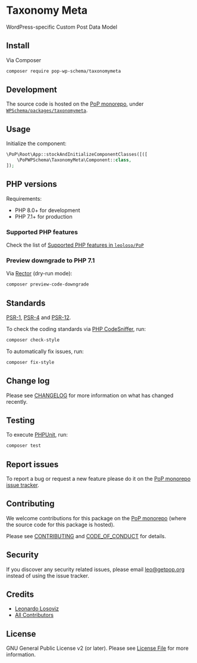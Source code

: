 # Taxonomy Meta

<!--
[![Build Status][ico-travis]][link-travis]
[![Quality Score][ico-code-quality]][link-code-quality]
[![Software License][ico-license]](LICENSE.md)
[![Latest Version on Packagist][ico-version]][link-packagist]
[![Coverage Status][ico-scrutinizer]][link-scrutinizer]
[![Total Downloads][ico-downloads]][link-downloads]
-->

WordPress-specific Custom Post Data Model

## Install

Via Composer

``` bash
composer require pop-wp-schema/taxonomymeta
```

## Development

The source code is hosted on the [PoP monorepo](https://github.com/leoloso/PoP), under [`WPSchema/packages/taxonomymeta`](https://github.com/leoloso/PoP/tree/master/layers/WPSchema/packages/taxonomymeta).

## Usage

Initialize the component:

``` php
\PoP\Root\App::stockAndInitializeComponentClasses([([
    \PoPWPSchema\TaxonomyMeta\Component::class,
]);
```

## PHP versions

Requirements:

- PHP 8.0+ for development
- PHP 7.1+ for production

### Supported PHP features

Check the list of [Supported PHP features in `leoloso/PoP`](https://github.com/leoloso/PoP/blob/master/docs/supported-php-features.md)

### Preview downgrade to PHP 7.1

Via [Rector](https://github.com/rectorphp/rector) (dry-run mode):

```bash
composer preview-code-downgrade
```

## Standards

[PSR-1](https://www.php-fig.org/psr/psr-1), [PSR-4](https://www.php-fig.org/psr/psr-4) and [PSR-12](https://www.php-fig.org/psr/psr-12).

To check the coding standards via [PHP CodeSniffer](https://github.com/squizlabs/PHP_CodeSniffer), run:

``` bash
composer check-style
```

To automatically fix issues, run:

``` bash
composer fix-style
```

## Change log

Please see [CHANGELOG](CHANGELOG.md) for more information on what has changed recently.

## Testing

To execute [PHPUnit](https://phpunit.de/), run:

``` bash
composer test
```

## Report issues

To report a bug or request a new feature please do it on the [PoP monorepo issue tracker](https://github.com/leoloso/PoP/issues).

## Contributing

We welcome contributions for this package on the [PoP monorepo](https://github.com/leoloso/PoP) (where the source code for this package is hosted).

Please see [CONTRIBUTING](CONTRIBUTING.md) and [CODE_OF_CONDUCT](CODE_OF_CONDUCT.md) for details.

## Security

If you discover any security related issues, please email leo@getpop.org instead of using the issue tracker.

## Credits

- [Leonardo Losoviz][link-author]
- [All Contributors][link-contributors]

## License

GNU General Public License v2 (or later). Please see [License File](LICENSE.md) for more information.

[ico-version]: https://img.shields.io/packagist/v/pop-wp-schema/taxonomymeta.svg?style=flat-square
[ico-license]: https://img.shields.io/badge/license-GPLv2-brightgreen.svg?style=flat-square
[ico-travis]: https://img.shields.io/travis/pop-wp-schema/taxonomymeta/master.svg?style=flat-square
[ico-scrutinizer]: https://img.shields.io/scrutinizer/coverage/g/pop-wp-schema/taxonomymeta.svg?style=flat-square
[ico-code-quality]: https://img.shields.io/scrutinizer/g/pop-wp-schema/taxonomymeta.svg?style=flat-square
[ico-downloads]: https://img.shields.io/packagist/dt/pop-wp-schema/taxonomymeta.svg?style=flat-square

[link-packagist]: https://packagist.org/packages/pop-wp-schema/taxonomymeta
[link-travis]: https://travis-ci.org/pop-wp-schema/taxonomymeta
[link-scrutinizer]: https://scrutinizer-ci.com/g/pop-wp-schema/taxonomymeta/code-structure
[link-code-quality]: https://scrutinizer-ci.com/g/pop-wp-schema/taxonomymeta
[link-downloads]: https://packagist.org/packages/pop-wp-schema/taxonomymeta
[link-author]: https://github.com/leoloso
[link-contributors]: ../../../../../../contributors
